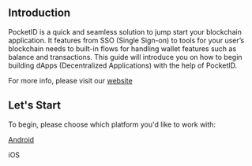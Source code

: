 ## Introduction

PocketID is a quick and seamless solution to jump start your blockchain application. It features from SSO (Single Sign-on) to tools for your user’s blockchain needs to built-in flows for handling wallet features such as balance and transactions. This guide will introduce you on how to begin building dApps (Decentralized Applications) with the help of PocketID.

For more info, please visit our [website](https://pocketidapp.com/)

## Let's Start

To begin, please choose which platform you'd like to work with:

[Android](./android)

iOS